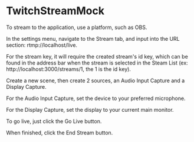 ﻿# TwitchStreamMock

To stream to the application, use a platform, such as OBS. 

In the settings menu, navigate to the Stream tab, and input into the URL section: rtmp://localhost/live. 

For the stream key, it will require the created stream's id key, which can be found in the address bar when the stream is selected in 
the Steam List (ex: http://localhost:3000/streams/1, the 1 is the id key). 

Create a new scene, then create 2 sources, an Audio Input Capture and a Display Capture. 

For the Audio Input Capture, set the device to your preferred microphone.

For the Display Capture, set the display to your current main monitor. 

To go live, just click the Go Live button.

When finished, click the End Stream button.
